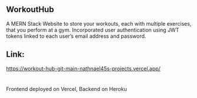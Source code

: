 ## WorkoutHub
A MERN Stack Website to store your workouts, each with multiple exercises, that you perform at a gym. 
Incorporated user authentication using JWT tokens linked to each user’s email address and password. 

## Link:
https://workout-hub-git-main-nathnael45s-projects.vercel.app/
#
Frontend deployed on Vercel, Backend on Heroku 
